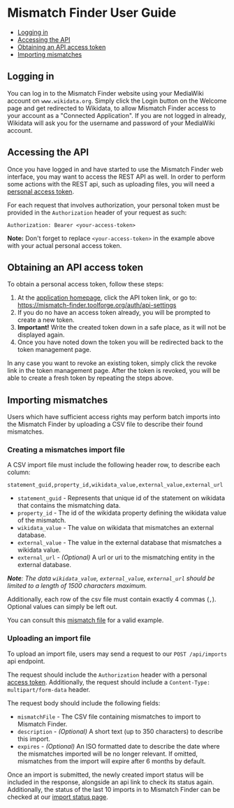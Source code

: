 # Mismatch Finder User Guide

<!-- START doctoc generated TOC please keep comment here to allow auto update -->
<!-- DON'T EDIT THIS SECTION, INSTEAD RE-RUN doctoc TO UPDATE -->

- [Logging in](#login)
- [Accessing the API](#apiAccess)
- [Obtaining an API access token](#apiToken)
- [Importing mismatches](#importing)

<!-- END doctoc generated TOC please keep comment here to allow auto update -->

## Logging in <a id="login"></a>

You can log in to the Mismatch Finder website using your MediaWiki account on `www.wikidata.org`. Simply click the Login button on the Welcome page and get redirected to Wikidata, to allow Mismatch Finder access to your account as a "Connected Application". If you are not logged in already, Wikidata will ask you for the username and password of your MediaWiki account.

## Accessing the API <a id="apiAccess"></a>

Once you have logged in and have started to use the Mismatch Finder web interface, you may want to access the REST API as well. In order to perform some actions with the REST api, such as uploading files, you will need a [personal access token](#apiToken). 

For each request that involves authorization, your personal token must be provided in the `Authorization` header of your request as such:

```
Authorization: Bearer <your-access-token>
```

**Note:** Don't forget to replace `<your-access-token>` in the example above with your actual personal access token.

## Obtaining an API access token <a id="apiToken"></a>

To obtain a personal access token, follow these steps:

1. At the [application homepage](https://mismatch-finder.toolforge.org/), click the API token link, or go to: https://mismatch-finder.toolforge.org/auth/api-settings
2. If you do no have an access token already, you will be prompted to create a new token.
3. **Important!** Write the created token down in a safe place, as it will not be displayed again.
4. Once you have noted down the token you will be redirected back to the token management page.

In any case you want to revoke an existing token, simply click the revoke link in the token management page. After the token is revoked, you will be able to create a fresh token by repeating the steps above.

## Importing mismatches <a id="importing"></a>

Users which have sufficient access rights may perform batch imports into the Mismatch Finder by uploading a CSV file to describe their found mismatches.

### Creating a mismatches import file

A CSV import file must include the following header row, to describe each column:

```csv
statement_guid,property_id,wikidata_value,external_value,external_url
```

* `statement_guid` - Represents that unique id of the statement on wikidata that contains the mismatching data.
* `property_id` - The id of the wikidata property defining the wikidata value of the mismatch.
* `wikidata_value` - The value on wikidata that mismatches an external database.
* `external_value` - The value in the external database that mismatches a wikidata value.
* `external_url` - _(Optional)_ A url or uri to the mismatching entity in the external database.

_**Note**: The data `wikidata_value`, `external_value`, `external_url` should be limited to a length of 1500 characters maximum._

Additionally, each row of the csv file must contain exactly 4 commas (`,`). Optional values can simply be left out.

You can consult this [mismatch file](exampleMismatchFile.csv) for a valid example.

### Uploading an import file

<!-- TODO: Replace this description with a link to our API Specification, once deployed (See T287948). -->

To upload an import file, users may send a request to our `POST /api/imports` api endpoint. 

The request should include the `Authorization` header with a personal [access token](#apiAccess). Additionally, the request should include a `Content-Type: multipart/form-data` header.

The request body should include the following fields:

* `mismatchFile` - The CSV file containing mismatches to import to Mismatch Finder.
* `description` - _(Optional)_ A short text (up to 350 characters) to describe this import.
* `expires` - _(Optional)_ An ISO formatted date to describe the date where the mismatches imported will be no longer relevant. If omitted, mismatches from the import will expire after 6 months by default.

Once an import is submitted, the newly created import status will be included in the response, alongside an api link to check its status again. Additionally, the status of the last 10 imports in to Mismatch Finder can be checked at our [import status page](https://mismatch-finder.toolforge.org/store/imports).
